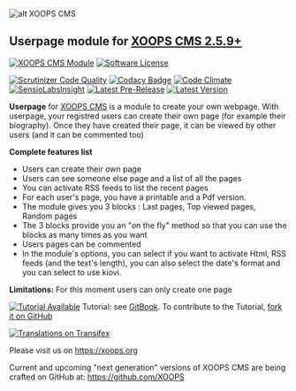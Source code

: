 ![alt XOOPS CMS](https://xoops.org/images/logoXoops4GithubRepository.png)
## Userpage module for  [XOOPS CMS 2.5.9+](https://xoops.org)
[![XOOPS CMS Module](https://img.shields.io/badge/XOOPS%20CMS-Module-blue.svg)](https://xoops.org)
[![Software License](https://img.shields.io/badge/license-GPL-brightgreen.svg?style=flat)](http://www.gnu.org/licenses/gpl-2.0.html)

[![Scrutinizer Code Quality](https://img.shields.io/scrutinizer/g/XoopsModules25x/userpage.svg?style=flat)](https://scrutinizer-ci.com/g/XoopsModules25x/userpage/?branch=master)
[![Codacy Badge](https://api.codacy.com/project/badge/Grade/95b12220e0ac4056b9af52af708379c9)](https://www.codacy.com/app/XoopsModules25x/userpage)
[![Code Climate](https://img.shields.io/codeclimate/github/XoopsModules25x/userpage.svg?style=flat)](https://codeclimate.com/github/XoopsModules25x/userpage)
[![SensioLabsInsight](https://insight.sensiolabs.com/projects/f48090dc-a770-49b6-b895-6db50b08e3c4/mini.png)](https://insight.sensiolabs.com/projects/f48090dc-a770-49b6-b895-6db50b08e3c4)
[![Latest Pre-Release](https://img.shields.io/github/tag/XoopsModules25x/userpage.svg?style=flat)](https://github.com/XoopsModules25x/userpage/tags/)
[![Latest Version](https://img.shields.io/github/release/XoopsModules25x/userpage.svg?style=flat)](https://github.com/XoopsModules25x/userpage/releases/)

**Userpage** for [XOOPS CMS](https://xoops.org) is a module to create your own webpage. 
With userpage, your registred users can create their own page (for example their biography).
Once they have created their page, it can be viewed by other users (and it can be commented too)

**Complete features list**
- Users can create their own page
- Users can see someone else page and a list of all the pages
- You can activate RSS feeds to list the recent pages
- For each user's page, you have a printable and a Pdf version.
- The module gives you 3 blocks : Last pages, Top viewed pages, Random pages
- The 3 blocks provide you an "on the fly" method so that you can use the blocks as many times as you want
- Users pages can be commented
- In the module's options, you can select if you want to activate Html, RSS feeds (and the text's length), you can also select the date's format and you can select to use kiovi.


**Limitations:**
For this moment users can only create one page

[![Tutorial Available](https://xoops.org/images/tutorial-available-blue.svg)](https://www.gitbook.com/book/xoops/userpage-tutorial/) Tutorial: see [GitBook](https://www.gitbook.com/book/xoops/userpage-tutorial/).
To contribute to the Tutorial, [fork it on GitHub](https://github.com/XoopsDocs/userpage-tutorial)

[![Translations on Transifex](https://xoops.org/images/translations-transifex-blue.svg)](https://www.transifex.com/xoops)

Please visit us on https://xoops.org

Current and upcoming "next generation" versions of XOOPS CMS are being crafted on GitHub at: https://github.com/XOOPS
